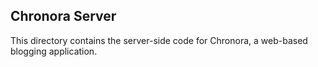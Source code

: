 ## Chronora Server

This directory contains the server-side code for Chronora, a web-based blogging application.
